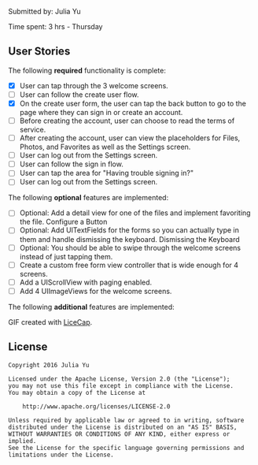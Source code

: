 Submitted by: Julia Yu


Time spent:
3 hrs - Thursday

## User Stories

The following **required** functionality is complete:

* [x] User can tap through the 3 welcome screens.
* [ ] User can follow the create user flow.
* [x] On the create user form, the user can tap the back button to go to the page where they can sign in or create an account.
* [ ] Before creating the account, user can choose to read the terms of service.
* [ ] After creating the account, user can view the placeholders for Files, Photos, and Favorites as well as the Settings screen.
* [ ] User can log out from the Settings screen.
* [ ] User can follow the sign in flow.
* [ ] User can tap the area for "Having trouble signing in?"
* [ ] User can log out from the Settings screen.

The following **optional** features are implemented:

* [ ] Optional: Add a detail view for one of the files and implement favoriting the file. Configure a Button
* [ ] Optional: Add UITextFields for the forms so you can actually type in them and handle dismissing the keyboard. Dismissing the Keyboard
* [ ] Optional: You should be able to swipe through the welcome screens instead of just tapping them.
* [ ] Create a custom free form view controller that is wide enough for 4 screens.
* [ ] Add a UIScrollView with paging enabled.
* [ ] Add 4 UIImageViews for the welcome screens.

The following **additional** features are implemented:



GIF created with [LiceCap](http://www.cockos.com/licecap/).


## License

    Copyright 2016 Julia Yu

    Licensed under the Apache License, Version 2.0 (the "License");
    you may not use this file except in compliance with the License.
    You may obtain a copy of the License at

        http://www.apache.org/licenses/LICENSE-2.0

    Unless required by applicable law or agreed to in writing, software
    distributed under the License is distributed on an "AS IS" BASIS,
    WITHOUT WARRANTIES OR CONDITIONS OF ANY KIND, either express or implied.
    See the License for the specific language governing permissions and
    limitations under the License.
